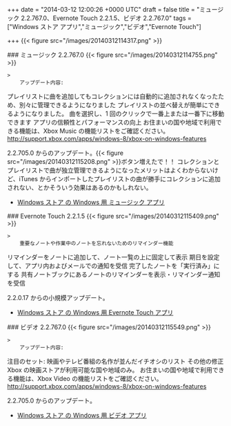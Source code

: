 
+++
date = "2014-03-12 12:00:26 +0000 UTC"
draft = false
title = "ミュージック 2.2.767.0、Evernote Touch 2.2.1.5、ビデオ 2.2.767.0"
tags = ["Windows ストア アプリ","ミュージック","ビデオ","Evernote Touch"]

+++
{{< figure src="/images/20140312114317.png"  >}}<br/>


<div class="section">
    ### ミュージック 2.2.767.0
    {{< figure src="/images/20140312114755.png"  >}}<br/>


    >
        アップデート内容: 


プレイリストに曲を追加してもコレクションには自動的に追加されなくなったため、別々に管理できるようになりました
プレイリストの並べ替えが簡単にできるようになりました。
曲を選択し、1 回のクリックで一番上または一番下に移動できます
アプリの信頼性とパフォーマンスの向上
お住まいの国や地域で利用できる機能は、Xbox Music の機能リストをご確認ください。 http://support.xbox.com/apps/windows-8/xbox-on-windows-features

    
2.2.705.0 からのアップデート。{{< figure src="/images/20140312115208.png"  >}}ボタン増えたで！！ コレクションとプレイリストで曲が独立管理できるようになったメリットはよくわからないけど、iTunes からインポートしたプレイリストの曲が勝手にコレクションに追加されない、とかそういう効果はあるのかもしれない。

<ul>
<li><a href="http://apps.microsoft.com/windows/ja-jp/app/music/16db93bf-8748-449a-96ba-e9ed3a5f872d">Windows ストア の Windows 用 ミュージック アプリ</a></li>
</ul>
</div>
<div class="section">
    ### Evernote Touch 2.2.1.5
    {{< figure src="/images/20140312115409.png"  >}}<br/>


    >
        重要なノートや作業中のノートを忘れないためのリマインダー機能


リマインダーをノートに追加して、ノート一覧の上に固定して表示 
期日を設定して、アプリ内およびメールでの通知を受信
完了したノートを「実行済み」にする
共有ノートブックにあるノートのリマインダーを表示・リマインダー通知を受信

    
2.2.0.17 からの小規模アップデート。

<ul>
<li><a href="http://apps.microsoft.com/windows/ja-jp/app/evernote-touch/5aba7f8c-318f-42aa-9590-b1fc31e5cba6">Windows ストア の Windows 用 Evernote Touch アプリ</a></li>
</ul>
</div>
<div class="section">
    ### ビデオ 2.2.767.0
    {{< figure src="/images/20140312115549.png"  >}}<br/>


    >
        アップデート内容: 


注目のセット: 映画やテレビ番組の名作が並んだイチオシのリスト
その他の修正 Xbox の映画ストアが利用可能な国や地域のみ。
お住まいの国や地域で利用できる機能は、Xbox Video の機能リストをご確認ください。 http://support.xbox.com/apps/windows-8/xbox-on-windows-features

    
2.2.705.0 からのアップデート。

<ul>
<li><a href="http://apps.microsoft.com/windows/ja-jp/app/video/64b22df1-5a9c-4c88-aa1f-42cefaf8b281">Windows ストア の Windows 用 ビデオ アプリ</a></li>
</ul>
</div>

